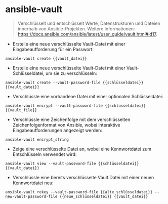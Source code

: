 # ansible-vault

> Verschlüsselt und entschlüsselt Werte, Datenstrukturen und Dateien innerhalb von Ansible-Projekten.
> Weitere Informationen: <https://docs.ansible.com/ansible/latest/user_guide/vault.html#id17>.

- Erstelle eine neue verschlüsselte Vault-Datei mit einer Eingabeaufforderung für ein Passwort:

`ansible-vault create {{vault_datei}}`

- Erstelle eine neue verschlüsselte Vault-Datei mit einer Vault-Schlüsseldatei, um sie zu verschlüsseln:

`ansible-vault create --vault-password-file {{schlüsseldatei}} {{vault_datei}}`

- Verschlüssle eine vorhandene Datei mit einer optionalen Schlüsseldatei:

`ansible-vault encrypt --vault-password-file {{schlüsseldatei}} {{vault_file}}`

- Verschlüssle eine Zeichenfolge mit dem verschlüsselten Zeichenfolgenformat von Ansible, wobei interaktive Eingabeaufforderungen angezeigt werden:

`ansible-vault encrypt_string`

- Zeige eine verschlüsselte Datei an, wobei eine Kennwortdatei zum Entschlüsseln verwendet wird:

`ansible-vault view --vault-password-file {{schlüsseldatei}} {{vault_datei}}`

- Verschlüssle eine bereits verschlüsselte Vault Datei mit einer neuen Kennwortdatei neu:

`ansible-vault rekey --vault-password-file {{alte_schlüsseldatei}} --new-vault-password-file {{neue_schlüsseldatei}} {{vault_datei}}`
